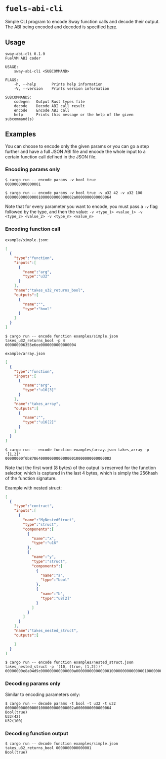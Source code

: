 # `fuels-abi-cli`

Simple CLI program to encode Sway function calls and decode their output. The ABI being encoded and decoded is specified [here](https://docs.fuel.network/docs/specs/abi/).

## Usage

```plaintext
sway-abi-cli 0.1.0
FuelVM ABI coder

USAGE:
    sway-abi-cli <SUBCOMMAND>

FLAGS:
    -h, --help       Prints help information
    -V, --version    Prints version information

SUBCOMMANDS:
    codegen   Output Rust types file
    decode    Decode ABI call result
    encode    Encode ABI call
    help      Prints this message or the help of the given subcommand(s)
```

## Examples

You can choose to encode only the given params or you can go a step further and have a full JSON ABI file and encode the whole input to a certain function call defined in the JSON file.

### Encoding params only

```console
$ cargo run -- encode params -v bool true
0000000000000001
```

```console
$ cargo run -- encode params -v bool true -v u32 42 -v u32 100
0000000000000001000000000000002a0000000000000064
```

Note that for every parameter you want to encode, you must pass a `-v` flag followed by the type, and then the value: `-v <type_1> <value_1> -v <type_2> <value_2> -v <type_n> <value_n>`

### Encoding function call

`example/simple.json`:

```json
[
  {
    "type":"function",
    "inputs":[
      {
        "name":"arg",
        "type":"u32"
      }
    ],
    "name":"takes_u32_returns_bool",
    "outputs":[
      {
        "name":"",
        "type":"bool"
      }
    ]
  }
]
```

```console
$ cargo run -- encode function examples/simple.json takes_u32_returns_bool -p 4
000000006355e6ee0000000000000004
```

`example/array.json`

```json
[
  {
    "type":"function",
    "inputs":[
      {
        "name":"arg",
        "type":"u16[3]"
      }
    ],
    "name":"takes_array",
    "outputs":[
      {
        "name":"",
        "type":"u16[2]"
      }
    ]
  }
]
```

```console
$ cargo run -- encode function examples/array.json takes_array -p '[1,2]'
00000000f0b8786400000000000000010000000000000002
```

Note that the first word (8 bytes) of the output is reserved for the function selector, which is captured in the last 4 bytes, which is simply the 256hash of the function signature.

Example with nested struct:

```json
[
  {
    "type":"contract",
    "inputs":[
      {
        "name":"MyNestedStruct",
        "type":"struct",
        "components":[
          {
            "name":"x",
            "type":"u16"
          },
          {
            "name":"y",
            "type":"struct",
            "components":[
              {
                "name":"a",
                "type":"bool"
              },
              {
                "name":"b",
                "type":"u8[2]"
              }
            ]
          }
        ]
      }
    ],
    "name":"takes_nested_struct",
    "outputs":[

    ]
  }
]
```

```console
$ cargo run -- encode function examples/nested_struct.json takes_nested_struct -p '(10, (true, [1,2]))'
00000000e8a04d9c000000000000000a000000000000000100000000000000010000000000000002
```

### Decoding params only

Similar to encoding parameters only:

```console
$ cargo run -- decode params -t bool -t u32 -t u32 0000000000000001000000000000002a0000000000000064
Bool(true)
U32(42)
U32(100)
```

### Decoding function output

```console
$ cargo run -- decode function examples/simple.json takes_u32_returns_bool 0000000000000001
Bool(true)
```
